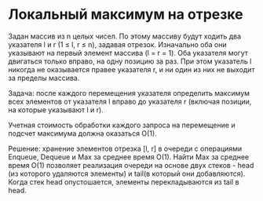 # Локальный максимум на отрезке

Задан массив из n целых чисел. По этому массиву будут ходить два указателя l и r (1 ≤ l, r ≤ n), задавая отрезок.
 Изначально оба они указывают на первый элемент массива (l = r = 1). Оба указателя могут двигаться только вправо, на одну позицию за раз. При этом указатель l никогда не оказывается правее указателя r, и ни один из них не выходит за пределы массива. 

Задача: после каждого перемещения указателя определить максимум всех элементов от указателя l вправо до указателя r (включая позиции, на которые указывают l и r).

Учетная стоимость обработки каждого запроса на перемещение и подсчет максимума должна оказаться O(1).

Решение: хранение элементов отрезка [l, r] в очереди с операциями Enqueue, Dequeue и Max за среднее время O(1). 
Найти Max за среднее время O(1) позволяет реализация очереди на основе двух стеков - head (из которого удаляются элементы) и tail(в который они добавляются). Когда стек head опустошается, элементы перекладываются из tail в head.
